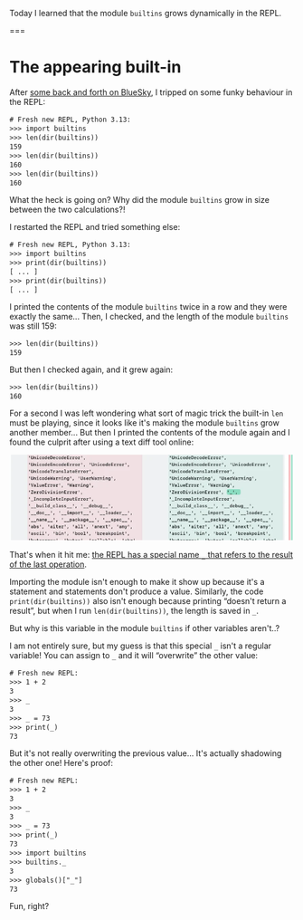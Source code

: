 Today I learned that the module `builtins` grows dynamically in the REPL.

===


# The appearing built-in

After [some back and forth on BlueSky](https://bsky.app/profile/klaus.seistrup.dk/post/3loj3oimjj42n), I tripped on some funky behaviour in the REPL:

```pycon
# Fresh new REPL, Python 3.13:
>>> import builtins
>>> len(dir(builtins))
159
>>> len(dir(builtins))
160
>>> len(dir(builtins))
160
```

What the heck is going on?
Why did the module `builtins` grow in size between the two calculations?!

I restarted the REPL and tried something else:

```pycon
# Fresh new REPL, Python 3.13:
>>> import builtins
>>> print(dir(builtins))
[ ... ]
>>> print(dir(builtins))
[ ... ]
```

I printed the contents of the module `builtins` twice in a row and they were exactly the same...
Then, I checked, and the length of the module `builtins` was still 159:

```pycon
>>> len(dir(builtins))
159
```

But then I checked again, and it grew again:

```pycon
>>> len(dir(builtins))
160
```

For a second I was left wondering what sort of magic trick the built-in `len` must be playing, since it looks like it's making the module `builtins` grow another member...
But then I printed the contents of the module again and I found the culprit after using a text diff tool online:

![A screenshot of a text diff comparison where the text on the right shows that the name "_" is new.](_diff.webp "The name `_` appears magically.")

That's when it hit me: [the REPL has a special name `_` that refers to the result of the last operation](/blog/pydonts/usages-of-underscore#recovering-last-result-in-the-session).

Importing the module isn't enough to make it show up because it's a statement and statements don't produce a value.
Similarly, the code `print(dir(builtins))` also isn't enough because printing “doesn't return a result”, but when I run `len(dir(builtins))`, the length is saved in `_`.

But why is this variable in the module `builtins` if other variables aren't..?

I am not entirely sure, but my guess is that this special `_` isn't a regular variable!
You can assign to `_` and it will “overwrite” the other value:

```pycon
# Fresh new REPL:
>>> 1 + 2
3
>>> _
3
>>> _ = 73
>>> print(_)
73
```

But it's not really overwriting the previous value...
It's actually shadowing the other one!
Here's proof:

```pycon
# Fresh new REPL:
>>> 1 + 2
3
>>> _
3
>>> _ = 73
>>> print(_)
73
>>> import builtins
>>> builtins._
3
>>> globals()["_"]
73
```

Fun, right?
